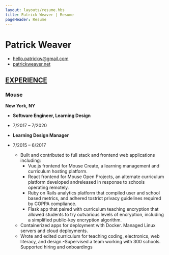 ```yaml
---
layout: layouts/resume.hbs
title: Patrick Weaver | Resume
pageHeader: Resume
---
```


<div id="header">
  <h1>Patrick Weaver</h1>
  <ul id="contact-list">
    <li><a href="mailto:hello.patrickw@gmail.com">hello.patrickw@gmail.com</a></li>
    <li><a href="https://www.patrickweaver.net">patrickweaver.net</a></li>
  </ul>
</div>

<h2 style="text-decoration: underline; text-transform: uppercase;">
  Experience
</h2>

### Mouse

**New York, NY**

- **Software Engineer, Learning Design**
- 7/2017 – 7/2020
- **Learning Design Manager**
- 7/2015 – 6/2017

  - Built and contributed to full stack and frontend web applications including:
    - Vue.js frontend for Mouse Create, a learning management and curriculum hosting platform.
    - React frontend for Mouse Open Projects, an alternate curriculum platform developed andreleased in response to schools operating remotely.
    - Ruby on Rails analytics platform that compiled user and school based metrics, and adhered tostrict privacy guidelines required by COPPA compliance.
    - Flask app that paired with curriculum teaching encryption that allowed students to try outvarious levels of encryption, including a simplified public-key encryption algorithm.
  - Containerized apps for deployment with Docker. Managed Linux servers and cloud deployments.
  - Wrote and edited curriculum for teaching coding, electronics, web literacy, and design.-Supervised a team working with 300 schools. Supported hiring and onboardings
